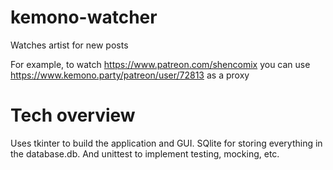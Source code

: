 # kemono-watcher
Watches artist for new posts 

For example, to watch https://www.patreon.com/shencomix you can use https://www.kemono.party/patreon/user/72813 as a proxy


# Tech overview
Uses tkinter to build the application and GUI. SQlite for storing everything in the database.db. And unittest to implement testing, mocking, etc.
